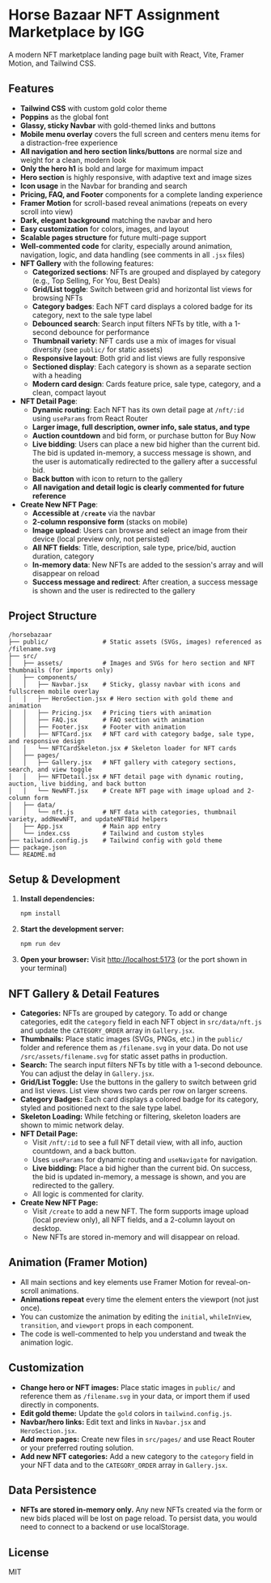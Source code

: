# Horse Bazaar NFT Assignment Marketplace by IGG

A modern NFT marketplace landing page built with React, Vite, Framer Motion, and Tailwind CSS.

## Features

- **Tailwind CSS** with custom gold color theme
- **Poppins** as the global font
- **Glassy, sticky Navbar** with gold-themed links and buttons
- **Mobile menu overlay** covers the full screen and centers menu items for a distraction-free experience
- **All navigation and hero section links/buttons** are normal size and weight for a clean, modern look
- **Only the hero h1** is bold and large for maximum impact
- **Hero section** is highly responsive, with adaptive text and image sizes
- **Icon usage** in the Navbar for branding and search
- **Pricing, FAQ, and Footer** components for a complete landing experience
- **Framer Motion** for scroll-based reveal animations (repeats on every scroll into view)
- **Dark, elegant background** matching the navbar and hero
- **Easy customization** for colors, images, and layout
- **Scalable pages structure** for future multi-page support
- **Well-commented code** for clarity, especially around animation, navigation, logic, and data handling (see comments in all `.jsx` files)
- **NFT Gallery** with the following features:
  - **Categorized sections**: NFTs are grouped and displayed by category (e.g., Top Selling, For You, Best Deals)
  - **Grid/List toggle**: Switch between grid and horizontal list views for browsing NFTs
  - **Category badges**: Each NFT card displays a colored badge for its category, next to the sale type label
  - **Debounced search**: Search input filters NFTs by title, with a 1-second debounce for performance
  - **Thumbnail variety**: NFT cards use a mix of images for visual diversity (see `public/` for static assets)
  - **Responsive layout**: Both grid and list views are fully responsive
  - **Sectioned display**: Each category is shown as a separate section with a heading
  - **Modern card design**: Cards feature price, sale type, category, and a clean, compact layout
- **NFT Detail Page**:
  - **Dynamic routing**: Each NFT has its own detail page at `/nft/:id` using `useParams` from React Router
  - **Larger image, full description, owner info, sale status, and type**
  - **Auction countdown** and bid form, or purchase button for Buy Now
  - **Live bidding**: Users can place a new bid higher than the current bid. The bid is updated in-memory, a success message is shown, and the user is automatically redirected to the gallery after a successful bid.
  - **Back button** with icon to return to the gallery
  - **All navigation and detail logic is clearly commented for future reference**
- **Create New NFT Page**:
  - **Accessible at `/create`** via the navbar
  - **2-column responsive form** (stacks on mobile)
  - **Image upload**: Users can browse and select an image from their device (local preview only, not persisted)
  - **All NFT fields**: Title, description, sale type, price/bid, auction duration, category
  - **In-memory data**: New NFTs are added to the session's array and will disappear on reload
  - **Success message and redirect**: After creation, a success message is shown and the user is redirected to the gallery

## Project Structure

```
/horsebazaar
├── public/               # Static assets (SVGs, images) referenced as /filename.svg
├── src/
│   ├── assets/           # Images and SVGs for hero section and NFT thumbnails (for imports only)
│   ├── components/
│   │   ├── Navbar.jsx    # Sticky, glassy navbar with icons and fullscreen mobile overlay
│   │   ├── HeroSection.jsx # Hero section with gold theme and animation
│   │   ├── Pricing.jsx   # Pricing tiers with animation
│   │   ├── FAQ.jsx       # FAQ section with animation
│   │   ├── Footer.jsx    # Footer with animation
│   │   ├── NFTCard.jsx   # NFT card with category badge, sale type, and responsive design
│   │   └── NFTCardSkeleton.jsx # Skeleton loader for NFT cards
│   ├── pages/
│   │   ├── Gallery.jsx   # NFT gallery with category sections, search, and view toggle
│   │   ├── NFTDetail.jsx # NFT detail page with dynamic routing, auction, live bidding, and back button
│   │   └── NewNFT.jsx    # Create NFT page with image upload and 2-column form
│   ├── data/
│   │   └── nft.js        # NFT data with categories, thumbnail variety, addNewNFT, and updateNFTBid helpers
│   ├── App.jsx           # Main app entry
│   └── index.css         # Tailwind and custom styles
├── tailwind.config.js    # Tailwind config with gold theme
├── package.json
└── README.md
```

## Setup & Development

1. **Install dependencies:**
   ```sh
   npm install
   ```
2. **Start the development server:**
   ```sh
   npm run dev
   ```
3. **Open your browser:**
   Visit [http://localhost:5173](http://localhost:5173) (or the port shown in your terminal)

## NFT Gallery & Detail Features

- **Categories:** NFTs are grouped by category. To add or change categories, edit the `category` field in each NFT object in `src/data/nft.js` and update the `CATEGORY_ORDER` array in `Gallery.jsx`.
- **Thumbnails:** Place static images (SVGs, PNGs, etc.) in the `public/` folder and reference them as `/filename.svg` in your data. Do not use `/src/assets/filename.svg` for static asset paths in production.
- **Search:** The search input filters NFTs by title with a 1-second debounce. You can adjust the delay in `Gallery.jsx`.
- **Grid/List Toggle:** Use the buttons in the gallery to switch between grid and list views. List view shows two cards per row on larger screens.
- **Category Badges:** Each card displays a colored badge for its category, styled and positioned next to the sale type label.
- **Skeleton Loading:** While fetching or filtering, skeleton loaders are shown to mimic network delay.
- **NFT Detail Page:**
  - Visit `/nft/:id` to see a full NFT detail view, with all info, auction countdown, and a back button.
  - Uses `useParams` for dynamic routing and `useNavigate` for navigation.
  - **Live bidding:** Place a bid higher than the current bid. On success, the bid is updated in-memory, a message is shown, and you are redirected to the gallery.
  - All logic is commented for clarity.
- **Create New NFT Page:**
  - Visit `/create` to add a new NFT. The form supports image upload (local preview only), all NFT fields, and a 2-column layout on desktop.
  - New NFTs are stored in-memory and will disappear on reload.

## Animation (Framer Motion)
- All main sections and key elements use Framer Motion for reveal-on-scroll animations.
- **Animations repeat** every time the element enters the viewport (not just once).
- You can customize the animation by editing the `initial`, `whileInView`, `transition`, and `viewport` props in each component.
- The code is well-commented to help you understand and tweak the animation logic.

## Customization
- **Change hero or NFT images:** Place static images in `public/` and reference them as `/filename.svg` in your data, or import them if used directly in components.
- **Edit gold theme:** Update the `gold` colors in `tailwind.config.js`.
- **Navbar/hero links:** Edit text and links in `Navbar.jsx` and `HeroSection.jsx`.
- **Add more pages:** Create new files in `src/pages/` and use React Router or your preferred routing solution.
- **Add new NFT categories:** Add a new category to the `category` field in your NFT data and to the `CATEGORY_ORDER` array in `Gallery.jsx`.

## Data Persistence
- **NFTs are stored in-memory only.** Any new NFTs created via the form or new bids placed will be lost on page reload. To persist data, you would need to connect to a backend or use localStorage.

## License

MIT

